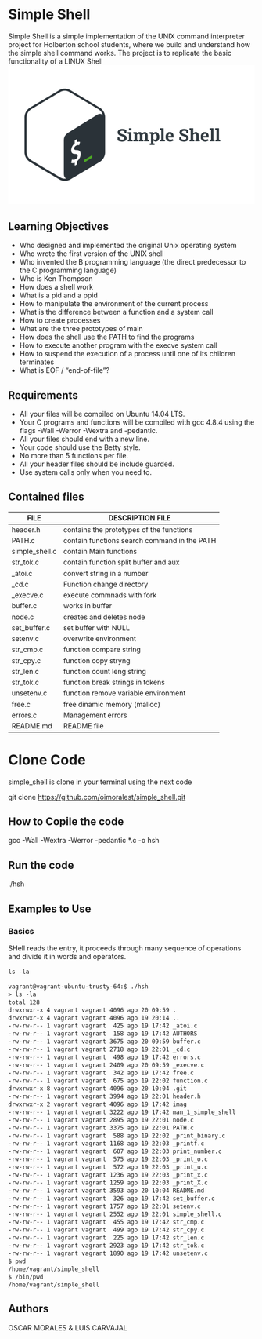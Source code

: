 
# Simple Shell
Simple Shell is a simple implementation of the UNIX command interpreter project for Holberton school students, where we build and understand how the simple shell command works. The project is to replicate the basic functionality of a LINUX Shell
<img with = "150" src ="https://github.com/oimoralest/simple_shell/blob/master/imag/LOGO.png" />

## Learning Objectives

- Who designed and implemented the original Unix operating system
- Who wrote the first version of the UNIX shell
- Who invented the B programming language (the direct predecessor to the C programming language)
- Who is Ken Thompson
- How does a shell work
- What is a pid and a ppid
- How to manipulate the environment of the current process
- What is the difference between a function and a system call
- How to create processes
- What are the three prototypes of main
- How does the shell use the PATH to find the programs
- How to execute another program with the execve system call
- How to suspend the execution of a process until one of its children terminates
- What is EOF / “end-of-file”?

## Requirements

- All your files will be compiled on Ubuntu 14.04 LTS.
- Your C programs and functions will be compiled with gcc 4.8.4 using the flags -Wall -Werror -Wextra and -pedantic.
- All your files should end with a new line.
- Your code should use the Betty style.
- No more than 5 functions per file.
- All your header files should be include guarded.
- Use system calls only when you need to.

## Contained files
| FILE | DESCRIPTION FILE |
| --- | --- |
| header.h | contains the prototypes of the functions |
| PATH.c | contain functions search command in the PATH	|
| simple_shell.c | contain Main functions |
| str_tok.c | contain function split buffer and aux |
| _atoi.c | convert string in a number |
| _cd.c | Function change directory |
| _execve.c| execute commnads with fork |
| buffer.c | works in buffer |
| node.c | creates and deletes node |
| set_buffer.c | set buffer with NULL |
| setenv.c | overwrite environment |
| str_cmp.c | function compare string |
| str_cpy.c | function copy stryng |
| str_len.c | function count leng string |
| str_tok.c | function break strings in tokens |
| unsetenv.c | function remove variable environment | 
| free.c | free dinamic memory (malloc) |
| errors.c | Management errors |
| README.md | README file |

# Clone Code

simple_shell is clone in your terminal using the next code

git clone https://github.com/oimoralest/simple_shell.git

## How to Copile the code

gcc -Wall -Wextra -Werror -pedantic *.c -o hsh

## Run the code

./hsh

## Examples to Use
### Basics
SHell reads the entry, it proceeds through many sequence of operations and divide it in words and operators.

```ShellSession
ls -la
```

```ShellSession
vagrant@vagrant-ubuntu-trusty-64:$ ./hsh
> ls -la
total 128
drwxrwxr-x 4 vagrant vagrant 4096 ago 20 09:59 .
drwxrwxr-x 4 vagrant vagrant 4096 ago 19 20:14 ..
-rw-rw-r-- 1 vagrant vagrant  425 ago 19 17:42 _atoi.c
-rw-rw-r-- 1 vagrant vagrant  158 ago 19 17:42 AUTHORS
-rw-rw-r-- 1 vagrant vagrant 3675 ago 20 09:59 buffer.c
-rw-rw-r-- 1 vagrant vagrant 2718 ago 19 22:01 _cd.c
-rw-rw-r-- 1 vagrant vagrant  498 ago 19 17:42 errors.c
-rw-rw-r-- 1 vagrant vagrant 2409 ago 20 09:59 _execve.c
-rw-rw-r-- 1 vagrant vagrant  342 ago 19 17:42 free.c
-rw-rw-r-- 1 vagrant vagrant  675 ago 19 22:02 function.c
drwxrwxr-x 8 vagrant vagrant 4096 ago 20 10:04 .git
-rw-rw-r-- 1 vagrant vagrant 3994 ago 19 22:01 header.h
drwxrwxr-x 2 vagrant vagrant 4096 ago 19 17:42 imag
-rw-rw-r-- 1 vagrant vagrant 3222 ago 19 17:42 man_1_simple_shell
-rw-rw-r-- 1 vagrant vagrant 2895 ago 19 22:01 node.c
-rw-rw-r-- 1 vagrant vagrant 3375 ago 19 22:01 PATH.c
-rw-rw-r-- 1 vagrant vagrant  588 ago 19 22:02 _print_binary.c
-rw-rw-r-- 1 vagrant vagrant 1168 ago 19 22:03 _printf.c
-rw-rw-r-- 1 vagrant vagrant  607 ago 19 22:03 print_number.c
-rw-rw-r-- 1 vagrant vagrant  575 ago 19 22:03 _print_o.c
-rw-rw-r-- 1 vagrant vagrant  572 ago 19 22:03 _print_u.c
-rw-rw-r-- 1 vagrant vagrant 1236 ago 19 22:03 _print_x.c
-rw-rw-r-- 1 vagrant vagrant 1259 ago 19 22:03 _print_X.c
-rw-rw-r-- 1 vagrant vagrant 3593 ago 20 10:04 README.md
-rw-rw-r-- 1 vagrant vagrant  326 ago 19 17:42 set_buffer.c
-rw-rw-r-- 1 vagrant vagrant 1757 ago 19 22:01 setenv.c
-rw-rw-r-- 1 vagrant vagrant 2552 ago 19 22:01 simple_shell.c
-rw-rw-r-- 1 vagrant vagrant  455 ago 19 17:42 str_cmp.c
-rw-rw-r-- 1 vagrant vagrant  499 ago 19 17:42 str_cpy.c
-rw-rw-r-- 1 vagrant vagrant  225 ago 19 17:42 str_len.c
-rw-rw-r-- 1 vagrant vagrant 2923 ago 19 17:42 str_tok.c
-rw-rw-r-- 1 vagrant vagrant 1890 ago 19 17:42 unsetenv.c
$ pwd
/home/vagrant/simple_shell
$ /bin/pwd
/home/vagrant/simple_shell
```

## Authors
OSCAR MORALES &
LUIS CARVAJAL